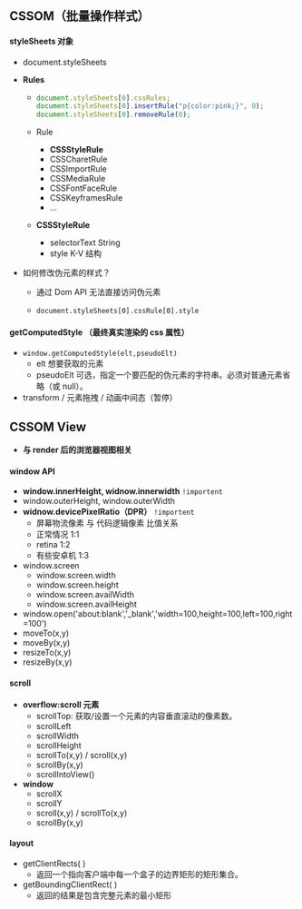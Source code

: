## CSSOM（批量操作样式）

#### styleSheets 对象

- document.styleSheets
- **Rules**

  - ```js
    document.styleSheets[0].cssRules;
    document.styleSheets[0].insertRule("p{color:pink;}", 0);
    document.styleSheets[0].removeRule(0);
    ```
  - Rule

    - **CSSStyleRule**
    - CSSCharetRule
    - CSSImportRule
    - CSSMediaRule
    - CSSFontFaceRule
    - CSSKeyframesRule
    - ...

  - **CSSStyleRule**
    - selectorText String
    - style K-V 结构

- 如何修改伪元素的样式？
  - 通过 Dom API 无法直接访问伪元素
  - ```
    document.styleSheets[0].cssRule[0].style
    ```

#### getComputedStyle （最终真实渲染的 css 属性）

- `window.getComputedStyle(elt,pseudoElt)`
  - elt 想要获取的元素
  - pseudoElt 可选，指定一个要匹配的伪元素的字符串。必须对普通元素省略（或 null）。
- transform / 元素拖拽 / 动画中间态（暂停）

## CSSOM View

- **与 render 后的浏览器视图相关**

#### window API

- **window.innerHeight, widnow.innerwidth** `!importent`
- window.outerHeight, window.outerWidth
- **widnow.devicePixelRatio（DPR）** `!importent`
  - 屏幕物流像素 与 代码逻辑像素 比值关系
  - 正常情况 1:1
  - retina 1:2
  - 有些安卓机 1:3
- window.screen
  - window.screen.width
  - window.screen.height
  - window.screen.availWidth
  - window.screen.availHeight
- window.open('about:blank','\_blank','width=100,height=100,left=100,right=100')
- moveTo(x,y)
- moveBy(x,y)
- resizeTo(x,y)
- resizeBy(x,y)

#### scroll

- **overflow:scroll 元素**
  - scrollTop: 获取/设置一个元素的内容垂直滚动的像素数。
  - scrollLeft
  - scrollWidth
  - scrollHeight
  - scrollTo(x,y) / scroll(x,y)
  - scrollBy(x,y)
  - scrollIntoView()
- **window**
  - scrollX
  - scrollY
  - scroll(x,y) / scrollTo(x,y)
  - scrollBy(x,y)

#### layout

- getClientRects( )
  - 返回一个指向客户端中每一个盒子的边界矩形的矩形集合。
- getBoundingClientRect( )
  - 返回的结果是包含完整元素的最小矩形
